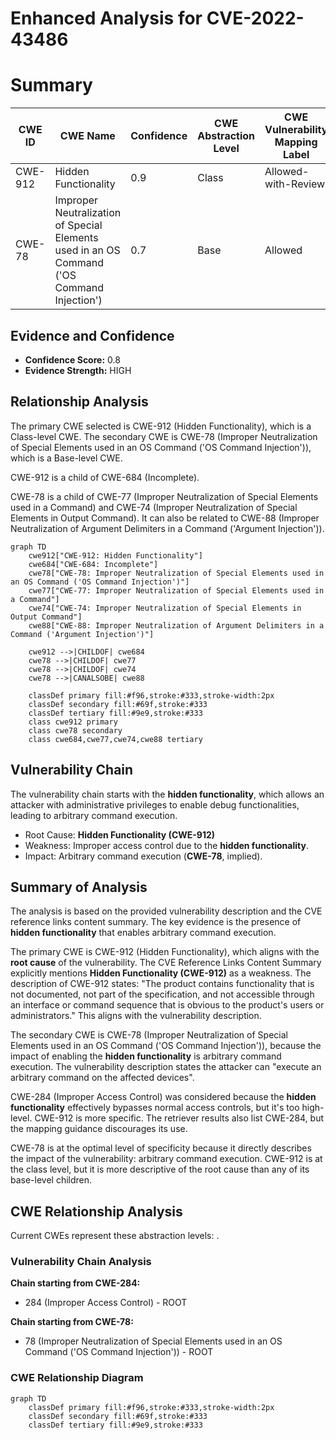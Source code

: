 # Enhanced Analysis for CVE-2022-43486

# Summary
| CWE ID | CWE Name | Confidence | CWE Abstraction Level | CWE Vulnerability Mapping Label | CWE-Vulnerability Mapping Notes |
|---|---|---|---|---|---|
| CWE-912 | Hidden Functionality | 0.9 | Class | Allowed-with-Review | Primary CWE |
| CWE-78 | Improper Neutralization of Special Elements used in an OS Command ('OS Command Injection') | 0.7 | Base | Allowed | Secondary Candidate |

## Evidence and Confidence

*   **Confidence Score:** 0.8
*   **Evidence Strength:** HIGH

## Relationship Analysis
The primary CWE selected is CWE-912 (Hidden Functionality), which is a Class-level CWE. The secondary CWE is CWE-78 (Improper Neutralization of Special Elements used in an OS Command ('OS Command Injection')), which is a Base-level CWE.

CWE-912 is a child of CWE-684 (Incomplete).

CWE-78 is a child of CWE-77 (Improper Neutralization of Special Elements used in a Command) and CWE-74 (Improper Neutralization of Special Elements in Output Command). It can also be related to CWE-88 (Improper Neutralization of Argument Delimiters in a Command ('Argument Injection')).

```mermaid
graph TD
    cwe912["CWE-912: Hidden Functionality"]
    cwe684["CWE-684: Incomplete"]
    cwe78["CWE-78: Improper Neutralization of Special Elements used in an OS Command ('OS Command Injection')"]
    cwe77["CWE-77: Improper Neutralization of Special Elements used in a Command"]
    cwe74["CWE-74: Improper Neutralization of Special Elements in Output Command"]
    cwe88["CWE-88: Improper Neutralization of Argument Delimiters in a Command ('Argument Injection')"]

    cwe912 -->|CHILDOF| cwe684
    cwe78 -->|CHILDOF| cwe77
    cwe78 -->|CHILDOF| cwe74
    cwe78 -->|CANALSOBE| cwe88
    
    classDef primary fill:#f96,stroke:#333,stroke-width:2px
    classDef secondary fill:#69f,stroke:#333
    classDef tertiary fill:#9e9,stroke:#333
    class cwe912 primary
    class cwe78 secondary
    class cwe684,cwe77,cwe74,cwe88 tertiary
```

## Vulnerability Chain
The vulnerability chain starts with the **hidden functionality**, which allows an attacker with administrative privileges to enable debug functionalities, leading to arbitrary command execution.

*   Root Cause: **Hidden Functionality (CWE-912)**
*   Weakness: Improper access control due to the **hidden functionality**.
*   Impact: Arbitrary command execution (**CWE-78**, implied).

## Summary of Analysis
The analysis is based on the provided vulnerability description and the CVE reference links content summary. The key evidence is the presence of **hidden functionality** that enables arbitrary command execution.

The primary CWE is CWE-912 (Hidden Functionality), which aligns with the **root cause** of the vulnerability. The CVE Reference Links Content Summary explicitly mentions **Hidden Functionality (CWE-912)** as a weakness. The description of CWE-912 states: "The product contains functionality that is not documented, not part of the specification, and not accessible through an interface or command sequence that is obvious to the product's users or administrators." This aligns with the vulnerability description.

The secondary CWE is CWE-78 (Improper Neutralization of Special Elements used in an OS Command ('OS Command Injection')), because the impact of enabling the **hidden functionality** is arbitrary command execution. The vulnerability description states the attacker can "execute an arbitrary command on the affected devices".

CWE-284 (Improper Access Control) was considered because the **hidden functionality** effectively bypasses normal access controls, but it's too high-level. CWE-912 is more specific. The retriever results also list CWE-284, but the mapping guidance discourages its use.

CWE-78 is at the optimal level of specificity because it directly describes the impact of the vulnerability: arbitrary command execution. CWE-912 is at the class level, but it is more descriptive of the root cause than any of its base-level children.


## CWE Relationship Analysis

Current CWEs represent these abstraction levels: .


### Vulnerability Chain Analysis

**Chain starting from CWE-284:**
- 284 (Improper Access Control) - ROOT


**Chain starting from CWE-78:**
- 78 (Improper Neutralization of Special Elements used in an OS Command ('OS Command Injection')) - ROOT



### CWE Relationship Diagram

```mermaid
graph TD
    classDef primary fill:#f96,stroke:#333,stroke-width:2px
    classDef secondary fill:#69f,stroke:#333
    classDef tertiary fill:#9e9,stroke:#333
```
